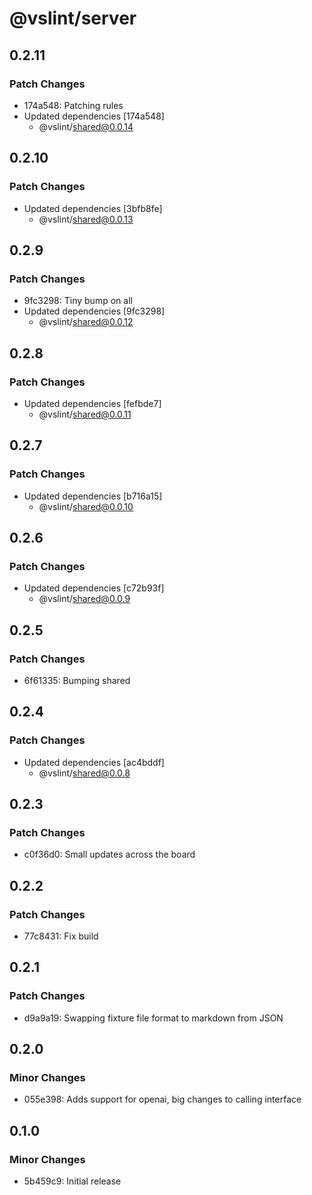 # @vslint/server

## 0.2.11

### Patch Changes

- 174a548: Patching rules
- Updated dependencies [174a548]
  - @vslint/shared@0.0.14

## 0.2.10

### Patch Changes

- Updated dependencies [3bfb8fe]
  - @vslint/shared@0.0.13

## 0.2.9

### Patch Changes

- 9fc3298: Tiny bump on all
- Updated dependencies [9fc3298]
  - @vslint/shared@0.0.12

## 0.2.8

### Patch Changes

- Updated dependencies [fefbde7]
  - @vslint/shared@0.0.11

## 0.2.7

### Patch Changes

- Updated dependencies [b716a15]
  - @vslint/shared@0.0.10

## 0.2.6

### Patch Changes

- Updated dependencies [c72b93f]
  - @vslint/shared@0.0.9

## 0.2.5

### Patch Changes

- 6f61335: Bumping shared

## 0.2.4

### Patch Changes

- Updated dependencies [ac4bddf]
  - @vslint/shared@0.0.8

## 0.2.3

### Patch Changes

- c0f36d0: Small updates across the board

## 0.2.2

### Patch Changes

- 77c8431: Fix build

## 0.2.1

### Patch Changes

- d9a9a19: Swapping fixture file format to markdown from JSON

## 0.2.0

### Minor Changes

- 055e398: Adds support for openai, big changes to calling interface

## 0.1.0

### Minor Changes

- 5b459c9: Initial release
